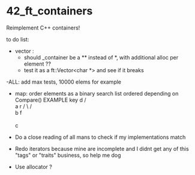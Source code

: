 # 42_ft_containers
Reimplement C++ containers!

to do list:
- vector : 
   - should _container be a ** instead of *, with additional alloc per element ??
   - test it as a ft::Vector<char *> and see if it breaks

-ALL: add max tests, 10000 elems for example

- map: order elements as a binary search list ordered depending on Compare()
   EXAMPLE key d
            /    \
            a     r
          /  \   / \
              b f   
               \
                c

- Do a close reading of all mans to check if my implementations match
- Redo iterators because mine are incomplete and I didnt get any of this "tags" or "traits" business, so help me dog
- Use allocator ?